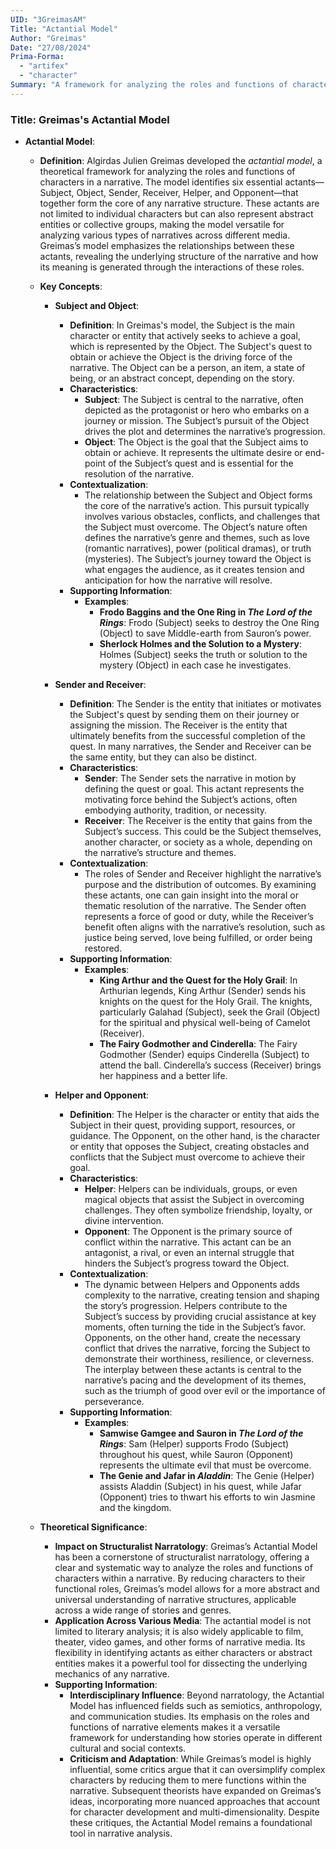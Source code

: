 ```yaml
---
UID: "3GreimasAM"
Title: "Actantial Model"
Author: "Greimas"
Date: "27/08/2024"
Prima-Forma:
  - "artifex"
  - "character"
Summary: "A framework for analyzing the roles and functions of character in narrative: subject, object, sender, receiver, helper, opponent."
---
```


### Title: **Greimas's Actantial Model**

- **Actantial Model**:
  - **Definition**: Algirdas Julien Greimas developed the *actantial model*, a theoretical framework for analyzing the roles and functions of characters in a narrative. The model identifies six essential actants—Subject, Object, Sender, Receiver, Helper, and Opponent—that together form the core of any narrative structure. These actants are not limited to individual characters but can also represent abstract entities or collective groups, making the model versatile for analyzing various types of narratives across different media. Greimas’s model emphasizes the relationships between these actants, revealing the underlying structure of the narrative and how its meaning is generated through the interactions of these roles.

  - **Key Concepts**:
    - **Subject and Object**:
      - **Definition**: In Greimas's model, the Subject is the main character or entity that actively seeks to achieve a goal, which is represented by the Object. The Subject's quest to obtain or achieve the Object is the driving force of the narrative. The Object can be a person, an item, a state of being, or an abstract concept, depending on the story.
      - **Characteristics**:
        - **Subject**: The Subject is central to the narrative, often depicted as the protagonist or hero who embarks on a journey or mission. The Subject’s pursuit of the Object drives the plot and determines the narrative’s progression.
        - **Object**: The Object is the goal that the Subject aims to obtain or achieve. It represents the ultimate desire or end-point of the Subject’s quest and is essential for the resolution of the narrative.
      - **Contextualization**:
        - The relationship between the Subject and Object forms the core of the narrative’s action. This pursuit typically involves various obstacles, conflicts, and challenges that the Subject must overcome. The Object’s nature often defines the narrative’s genre and themes, such as love (romantic narratives), power (political dramas), or truth (mysteries). The Subject’s journey toward the Object is what engages the audience, as it creates tension and anticipation for how the narrative will resolve.
      - **Supporting Information**:
        - **Examples**:
          - **Frodo Baggins and the One Ring in *The Lord of the Rings***: Frodo (Subject) seeks to destroy the One Ring (Object) to save Middle-earth from Sauron’s power.
          - **Sherlock Holmes and the Solution to a Mystery**: Holmes (Subject) seeks the truth or solution to the mystery (Object) in each case he investigates.

    - **Sender and Receiver**:
      - **Definition**: The Sender is the entity that initiates or motivates the Subject's quest by sending them on their journey or assigning the mission. The Receiver is the entity that ultimately benefits from the successful completion of the quest. In many narratives, the Sender and Receiver can be the same entity, but they can also be distinct.
      - **Characteristics**:
        - **Sender**: The Sender sets the narrative in motion by defining the quest or goal. This actant represents the motivating force behind the Subject’s actions, often embodying authority, tradition, or necessity.
        - **Receiver**: The Receiver is the entity that gains from the Subject’s success. This could be the Subject themselves, another character, or society as a whole, depending on the narrative’s structure and themes.
      - **Contextualization**:
        - The roles of Sender and Receiver highlight the narrative’s purpose and the distribution of outcomes. By examining these actants, one can gain insight into the moral or thematic resolution of the narrative. The Sender often represents a force of good or duty, while the Receiver’s benefit often aligns with the narrative’s resolution, such as justice being served, love being fulfilled, or order being restored.
      - **Supporting Information**:
        - **Examples**:
          - **King Arthur and the Quest for the Holy Grail**: In Arthurian legends, King Arthur (Sender) sends his knights on the quest for the Holy Grail. The knights, particularly Galahad (Subject), seek the Grail (Object) for the spiritual and physical well-being of Camelot (Receiver).
          - **The Fairy Godmother and Cinderella**: The Fairy Godmother (Sender) equips Cinderella (Subject) to attend the ball. Cinderella’s success (Receiver) brings her happiness and a better life.

    - **Helper and Opponent**:
      - **Definition**: The Helper is the character or entity that aids the Subject in their quest, providing support, resources, or guidance. The Opponent, on the other hand, is the character or entity that opposes the Subject, creating obstacles and conflicts that the Subject must overcome to achieve their goal.
      - **Characteristics**:
        - **Helper**: Helpers can be individuals, groups, or even magical objects that assist the Subject in overcoming challenges. They often symbolize friendship, loyalty, or divine intervention.
        - **Opponent**: The Opponent is the primary source of conflict within the narrative. This actant can be an antagonist, a rival, or even an internal struggle that hinders the Subject’s progress toward the Object.
      - **Contextualization**:
        - The dynamic between Helpers and Opponents adds complexity to the narrative, creating tension and shaping the story’s progression. Helpers contribute to the Subject’s success by providing crucial assistance at key moments, often turning the tide in the Subject’s favor. Opponents, on the other hand, create the necessary conflict that drives the narrative, forcing the Subject to demonstrate their worthiness, resilience, or cleverness. The interplay between these actants is central to the narrative’s pacing and the development of its themes, such as the triumph of good over evil or the importance of perseverance.
      - **Supporting Information**:
        - **Examples**:
          - **Samwise Gamgee and Sauron in *The Lord of the Rings***: Sam (Helper) supports Frodo (Subject) throughout his quest, while Sauron (Opponent) represents the ultimate evil that must be overcome.
          - **The Genie and Jafar in *Aladdin***: The Genie (Helper) assists Aladdin (Subject) in his quest, while Jafar (Opponent) tries to thwart his efforts to win Jasmine and the kingdom.

  - **Theoretical Significance**:
    - **Impact on Structuralist Narratology**: Greimas’s Actantial Model has been a cornerstone of structuralist narratology, offering a clear and systematic way to analyze the roles and functions of characters within a narrative. By reducing characters to their functional roles, Greimas’s model allows for a more abstract and universal understanding of narrative structures, applicable across a wide range of stories and genres.
    - **Application Across Various Media**: The actantial model is not limited to literary analysis; it is also widely applicable to film, theater, video games, and other forms of narrative media. Its flexibility in identifying actants as either characters or abstract entities makes it a powerful tool for dissecting the underlying mechanics of any narrative.
    - **Supporting Information**:
      - **Interdisciplinary Influence**: Beyond narratology, the Actantial Model has influenced fields such as semiotics, anthropology, and communication studies. Its emphasis on the roles and functions of narrative elements makes it a versatile framework for understanding how stories operate in different cultural and social contexts.
      - **Criticism and Adaptation**: While Greimas’s model is highly influential, some critics argue that it can oversimplify complex characters by reducing them to mere functions within the narrative. Subsequent theorists have expanded on Greimas’s ideas, incorporating more nuanced approaches that account for character development and multi-dimensionality. Despite these critiques, the Actantial Model remains a foundational tool in narrative analysis.
